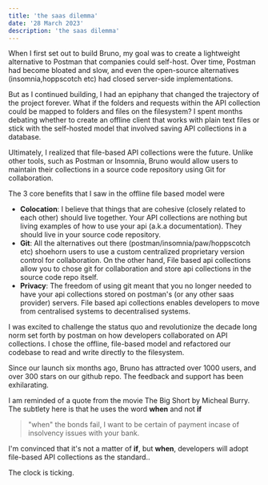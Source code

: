 ```yaml
---
title: 'the saas dilemma'
date: '28 March 2023'
description: 'the saas dilemma'
---
```

When I first set out to build Bruno, my goal was to create a lightweight alternative to Postman that companies could self-host. Over time, Postman had become bloated and slow, and even the open-source alternatives (insomnia,hoppscotch etc) had closed server-side implementations.

But as I continued building, I had an epiphany that changed the trajectory of the project forever. What if the folders and requests within the API collection could be mapped to folders and files on the filesystem? I spent months debating whether to create an offline client that works with plain text files or stick with the self-hosted model that involved saving API collections in a database.

Ultimately, I realized that file-based API collections were the future. Unlike other tools, such as Postman or Insomnia, Bruno would allow users to maintain their collections in a source code repository using Git for collaboration.

The 3 core benefits that I saw in the offline file based model were
* **Colocation**: I believe that things that are cohesive (closely related to each other) should live together. Your API collections are nothing but living examples of how to use your api (a.k.a documentation). They should live in your source code repository. 
* **Git**: All the alternatives out there (postman/insomnia/paw/hoppscotch etc) shoehorn users to use a custom centralized proprietary version control for collaboration. On the other hand, File based api collections allow you to chose git for collaboration and store api collections in the source code repo itself.
* **Privacy**: The freedom of using git meant that you no longer needed to have your api collections stored on postman's (or any other saas provider) servers. File based api collections enables developers to move from centralised systems to decentralised systems.

I was excited to challenge the status quo and revolutionize the decade long norm set forth by postman on how developers collaborated on API collections. I chose the offline, file-based model and refactored our codebase to read and write directly to the filesystem.

Since our launch six months ago, Bruno has attracted over 1000 users, and over 300 stars on our github repo. The feedback and support has been exhilarating. 

I am reminded of a quote from the movie The Big Short by Micheal Burry. The subtlety here is that he uses the word **when** and not **if**

> "when" the bonds fail, I want to be certain of payment incase of insolvency issues with your bank.

I'm convinced that it's not a matter of **if**, but **when**, developers will adopt file-based API collections as the standard..

The clock is ticking.